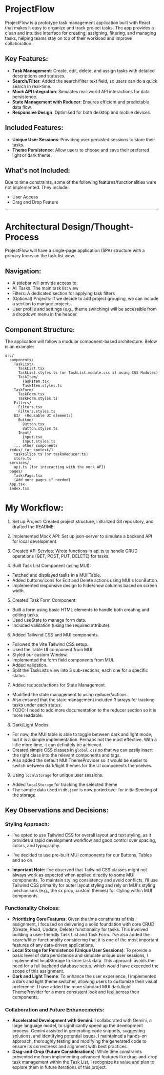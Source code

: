 # ProjectFlow

ProjectFlow is a prototype task management application built with React that makes it easy to organize and track project tasks. The app provides a clean and intuitive interface for creating, assigning, filtering, and managing tasks, helping teams stay on top of their workload and improve collaboration. 

## Key Features:

- **Task Management**: Create, edit, delete, and assign tasks with detailed descriptions and statuses.
- **Search/Filter**: Added the search/filter text field, so users can do a quick search in real-time.
- **Mock API Integration**: Simulates real-world API interactions for data persistence.
- **State Management with Reducer**: Ensures efficient and predictable data flow.
- **Responsive Design**: Optimised for both desktop and mobile devices.

## Included Features:
- **Unique User Sessions**:  Providing user persisted sessions to store their tasks.
- **Theme Persistence**: Allow users to choose and save their preferred light or dark theme.

## What's not Included:

Due to time constraints, some of the following features/functionalities were not implemented. They include:
- User Access
- Drag and Drop Feature

---

# Architectural Design/Thought-Process

ProjectFlow will have a single-page application (SPA) structure with a primary focus on the task list view. 


## Navigation:

- A sidebar will provide access to:
- All Tasks: The main task list view
- Filters: A dedicated section for applying task filters
- (Optional) Projects:  If we decide to add project grouping, we can include a section to manage projects.
- User profile and settings (e.g., theme switching) will be accessible from a dropdown menu in the header.

## Component Structure:

The application will follow a modular component-based architecture. Below is an example:

```
src/
  components/
    TaskList/
      TaskList.tsx
      TaskList.styles.ts (or TaskList.module.css if using CSS Modules)
      TaskItem/
        TaskItem.tsx 
        TaskItem.styles.ts
    TaskForm/
      TaskForm.tsx
      TaskForm.styles.ts
    Filters/
      Filters.tsx
      Filters.styles.ts
    UI/  (Reusable UI elements)
      Button/ 
        Button.tsx
        Button.styles.ts
      Input/
        Input.tsx
        Input.styles.ts
    ... other components
  redux/ (or context/)
    tasksSlice.ts (or tasksReducer.ts)
    store.ts
  services/ 
    api.ts (for interacting with the mock API)
  pages/ 
    TasksPage.tsx  
    (Add more pages if needed)
  App.tsx
  index.tsx
```

# My Workflow:

1. Set up Project: Created project structure, initialized Git repository, and drafted the README.

2. Implemented Mock API: Set up json-server to simulate a backend API for local development.

3. Created API Service:  Wrote functions in api.ts to handle CRUD operations (GET, POST, PUT, DELETE) for tasks.

4. Built Task List Component (using MUI): 

  - Fetched and displayed tasks in a MUI Table.
  - Added buttons/icons for Edit and Delete actions using MUI's IconButton.
  - Implemented responsive design to hide/show columns based on screen width.

5. Created Task Form Component:

  - Built a form using basic HTML elements to handle both creating and editing tasks.
  - Used useState to manage form data. 
  - Included validation (using the required attribute).

6. Added Tailwind CSS and MUI components.

  - Followed the Vite Tailwind CSS setup.
  - Used the Table UI component from MUI.
  - Styled our custom Window.
  - Implemented the form field components from MUI.
  - Added validation.
  - Split the TaskLists view into 3 sub-sections, each one for a specific status.

7. Added reducer/actions for State Management.
   
  - Modified the state management to using reducer/actions.
  - Also ensured that the state management included 3 arrays for tracking tasks under each status.
  - TODO: I need to add more documentation to the reducer section so it is more readable.

8. Dark/Light Modes.

  - For now, the MUI table is able to toggle between dark and light mode, but it is a simple implementation. Perhaps not the most effective. With a little more time, it can definitely be achieved.
  - Created simple CSS classes in `global.css` so that we can easily insert the right class into the relevant components and tags.
  - Also added the default MUI ThemeProvider so it would be easier to switch between dark/light themes for the UI components themselves.

9.  Using `localStorage` for unique user sessions.

  - Added `localStorage` for tracking the selected theme
  - The sample data used in `db.json` is now ported over for initialSeeding of the storage.


## Key Observations and Decisions:

### Styling Approach:

- I've opted to use Tailwind CSS for overall layout and text styling, as it provides a rapid development workflow and good control over spacing, colors, and typography.
- I've decided to use pre-built MUI components for our Buttons, Tables and so on.

- **Important Note:** I've observed that Tailwind CSS classes might not always work as expected when applied directly to some MUI components. To maintain styling consistency and avoid conflicts, I'll use Tailwind CSS primarily for outer layout styling and rely on MUI's styling mechanisms (e.g., the sx prop, custom themes) for styling within MUI components.

### Functionality Choices:

- **Prioritizing Core Features**: Given the time constraints of this assignment, I focused on delivering a solid foundation with core CRUD (Create, Read, Update, Delete) functionality for tasks. This involved building a user-friendly Task List and Task Form. I've also added the search/filter functionality considering that it is one of the most important features of any data-driven applications.
- **Local Storage for Persistence (Unique User Sessions)**: To provide a basic level of data persistence and simulate unique user sessions, I implemented localStorage to store task data. This approach avoids the need for a full backend database setup, which would have exceeded the scope of this assignment. 
- **Dark and Light Theme**: To enhance the user experience, I implemented a dark and light theme switcher, allowing users to customize their visual preference. I have added the more standard MUI dark/light ThemeProvider for a more consistent look and feel across their components.

### Collaboration and Future Enhancements:

- **Accelerated Development with Gemini**: I collaborated with Gemini, a large language model, to significantly speed up the development process. Gemini assisted in generating code snippets, suggesting solutions, and identifying potential issues. I maintained a hands-on approach, thoroughly testing and modifying the generated code to ensure its correctness and alignment with best practices.
- **Drag-and-Drop (Future Considerations)**: While time constraints prevented me from implementing advanced features like drag-and-drop task management within the Task List, I recognize its value and plan to explore them in future iterations of this project.
